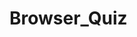 # Browser_Quiz

<!-- Database setup
1. Connect to psql
2. Create the database using the psql command CREATE DATABASE Browser_Quiz;
3. Connect to the database using the pqsl command \c Browser_Quiz;
4. Run the query I have saved in the file 01_create_bookmarks_table.sql -->

<!-- Test Database setup
1. Connect to psql
2. Create the database using the psql command CREATE DATABASE Browser_Quiz_test;
3. Connect to the database using the pqsl command \c Browser_Quiz-test;
4. Run the query I have saved in the file 01_create_bookmarks_table.sql -->
